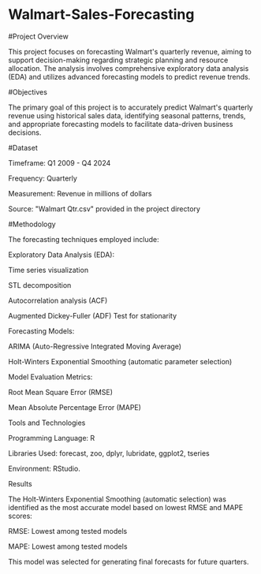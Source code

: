 # Walmart-Sales-Forecasting

#Project Overview

This project focuses on forecasting Walmart's quarterly revenue, aiming to support decision-making regarding strategic planning and resource allocation. The analysis involves comprehensive exploratory data analysis (EDA) and utilizes advanced forecasting models to predict revenue trends.

#Objectives

The primary goal of this project is to accurately predict Walmart's quarterly revenue using historical sales data, identifying seasonal patterns, trends, and appropriate forecasting models to facilitate data-driven business decisions.

#Dataset

Timeframe: Q1 2009 - Q4 2024

Frequency: Quarterly

Measurement: Revenue in millions of dollars

Source: "Walmart Qtr.csv" provided in the project directory

#Methodology

The forecasting techniques employed include:

Exploratory Data Analysis (EDA):

Time series visualization

STL decomposition

Autocorrelation analysis (ACF)

Augmented Dickey-Fuller (ADF) Test for stationarity

Forecasting Models:

ARIMA (Auto-Regressive Integrated Moving Average)

Holt-Winters Exponential Smoothing (automatic parameter selection)

Model Evaluation Metrics:

Root Mean Square Error (RMSE)

Mean Absolute Percentage Error (MAPE)

Tools and Technologies

Programming Language: R

Libraries Used: forecast, zoo, dplyr, lubridate, ggplot2, tseries

Environment: RStudio.

Results

The Holt-Winters Exponential Smoothing (automatic selection) was identified as the most accurate model based on lowest RMSE and MAPE scores:

RMSE: Lowest among tested models

MAPE: Lowest among tested models

This model was selected for generating final forecasts for future quarters.


